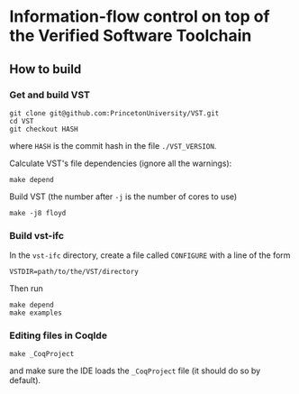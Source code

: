 # Information-flow control on top of the Verified Software Toolchain

## How to build

### Get and build VST

    git clone git@github.com:PrincetonUniversity/VST.git
    cd VST
    git checkout HASH

where `HASH` is the commit hash in the file `./VST_VERSION`.

Calculate VST's file dependencies (ignore all the warnings):

    make depend

Build VST (the number after `-j` is the number of cores to use)

    make -j8 floyd


### Build vst-ifc

In the `vst-ifc` directory, create a file called `CONFIGURE` with a line of the form

    VSTDIR=path/to/the/VST/directory

Then run

    make depend
    make examples


### Editing files in CoqIde

    make _CoqProject

and make sure the IDE loads the `_CoqProject` file (it should do so by default).


